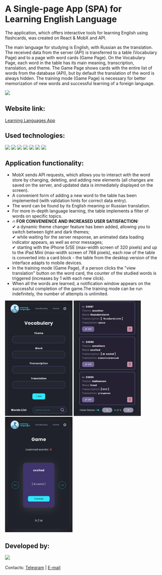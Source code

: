 <div id="header">
<h1>A Single-page App (SPA) for Learning English Language</h1>
<p>The application, which offers interactive tools for learning English using flashcards, was created on React & MobX and API.</p>
<p>The main language for studying is English, with Russian as the translation.
The received data from the server (API) is transferred to a table (Vocabulary Page) and to a page with word cards (Game Page).
On the Vocabulary Page, each word in the table has its main meaning, transcription, translation, and theme.
The Game Page shows cards with the entire list of words from the database (API), but by default the translation of the word is always hidden.
The training mode (Game Page) is necessary for better memorization of new words and successful learning of a foreign language.</p>
<img src="https://github.com/elencodes/project_learning-english-app/blob/main/public/gif/promo.gif">
<h2>Website link:</h2>
<a href="https://elencodes.github.io/project_learning-english-app/">Learning Languages App</a>
<h2>Used technologies:</h2> 
	<div id=technologies>
		<img src="https://img.shields.io/badge/react-%2320232a.svg?style=for-the-badge&logo=react&logoColor=%2361DAFB">
		<img src="https://img.shields.io/badge/REACT%20ROUTER-D0D6E1?style=for-the-badge&logo=REACT-ROUTER">
		<img src="https://img.shields.io/badge/MobX-035193?style=for-the-badge&logo=MobX">
		<img src="https://img.shields.io/badge/webpack-%238DD6F9.svg?style=for-the-badge&logo=webpack&logoColor=black">
		<img src="https://img.shields.io/badge/SASS-hotpink.svg?style=for-the-badge&logo=SASS&logoColor=white">
		<img src="https://img.shields.io/badge/github-%23121011.svg?style=for-the-badge&logo=github&logoColor=white">
		<img src="https://img.shields.io/badge/git-%23F05033.svg?style=for-the-badge&logo=git&logoColor=white">
	</div>
<h2>Application functionality:</h2>
<ul>
  <li>MobX sends API requests, which allows you to interact with the word store by changing, deleting, and adding new elements (all changes are saved on the server, and updated data is immediately 
  displayed on the screen).</li>
  <li>A convenient form of adding a new word to the table has been implemented (with validation hints for correct data entry).</li>
  <li>The word can be found by its English meaning or Russian translation.</li>
  <li>For more in-depth language learning, the table implements a filter of words on specific topics.</li>
  <li>🔥<b> FOR CONVENIENCE AND INCREASED USER SATISFACTION:</b> <br>
  ✔ a dynamic theme changer feature has been added, allowing you to switch between light and dark themes; <br>
  ✔ while waiting for the server response, an animated data loading indicator appears, as well as error messages; <br>
  ✔ starting with the iPhone 5/SE (max-width screen of 320 pixels) and up to the iPad Mini (max-width screen of 768 pixels), each row of the table is converted into a card block - the table from the desktop version of the interface adapts to mobile devices. <br>
  </li>
  <li>In the training mode (Game Page), if a person clicks the "view translation" button on the word card, the counter of the studied words is triggered (increases by 1 with each new click).</li>
  <li>When all the words are learned, a notification window appears on the successful completion of the game.The training mode can be run indefinitely, the number of attempts is unlimited.</li>
</ul>
<img src="https://github.com/elencodes/project_learning-english-app/blob/main/public/github/mobile-vocabulary-page-1.png" height="380">
<img src="https://github.com/elencodes/project_learning-english-app/blob/main/public/github/mobile-vocabulary-page-2.png" height="380">
<img src="https://github.com/elencodes/project_learning-english-app/blob/main/public/github/mobile-game-page.png" height="380">
<h2>Developed by:</h2> 
<div id=bages>
	<p><a href="https://github.com/elencodes"><img src="https://img.shields.io/badge/ELENA-2E2844?style=for-the-badge&logo=github"></a></p>
  <p>Contacts: <a href="https://t.me/elencodes">Telegram</a> | <a href="mailto:esadikova.codes@gmail.com">E-mail</a></p>
</div>

